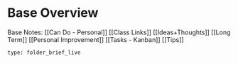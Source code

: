 # Base Overview
 Base Notes:
[[Can Do  -  Personal]]
[[Class Links]]
[[Ideas+Thoughts]]
[[Long Term]]
[[Personal Improvement]]
[[Tasks - Kanban]]
[[Tips]]

```ccard
type: folder_brief_live
```
 
